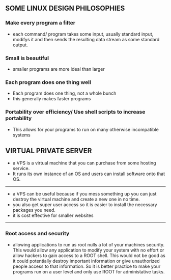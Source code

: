 ## SOME LINUX DESIGN PHILOSOPHIES

### Make every program a filter
- each command/ program takes some input, usually standard input, modifys it and then sends the resulting data stream as some standard output. 

### Small is beautiful
- smaller programs are more ideal than larger

### Each program does one thing well
- Each program does one thing, not a whole bunch
- this generally makes faster programs

### Portability over efficiency/ Use shell scripts to increase portability
- This allows for your programs to run on many otherwise incompatible systems


## VIRTUAL PRIVATE SERVER

- a VPS is a virtual machine that you can purchase from some hosting service. 
- It runs its own instance of an OS and users can install software onto that OS.

-----------------------------------------------------------------------------

- a VPS can be useful because if you mess something up you can just destroy the virtual machine and create a new one in no time.
- you also get super user access so it is easier to install the necessary packages you need.
- it is cost effective for smaller websites

-----------------------------------------------------------------------------

### Root access and security
- allowing applications to run as root nulls a lot of your machines security. This would allow any application to modify your system with no effort or allow hackers to gain access to a ROOT shell. This would not be good as it could potentially destroy important information or give unauthorized people access to that information. So it is better practice to make your programs run on a user level and only use ROOT for administative tasks.
